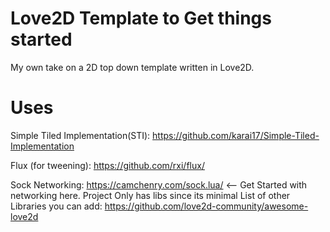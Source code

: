 # Love2D Template to Get things started

My own take on a 2D top down template written in Love2D.

# Uses
Simple Tiled Implementation(STI): https://github.com/karai17/Simple-Tiled-Implementation

Flux (for tweening): https://github.com/rxi/flux/

Sock Networking: https://camchenry.com/sock.lua/ <-- Get Started with networking here.
                                                     Project Only has libs since its minimal
List of other Libraries you can add: https://github.com/love2d-community/awesome-love2d
